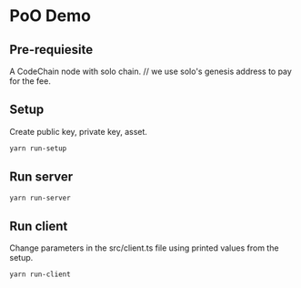 # PoO Demo

## Pre-requiesite

A CodeChain node with solo chain. // we use solo's genesis address to pay for the fee.

## Setup

Create public key, private key, asset.

```bash
yarn run-setup
```

## Run server

```bash
yarn run-server
```

## Run client

Change parameters in the src/client.ts file using printed values from the setup.

```bash
yarn run-client
```
